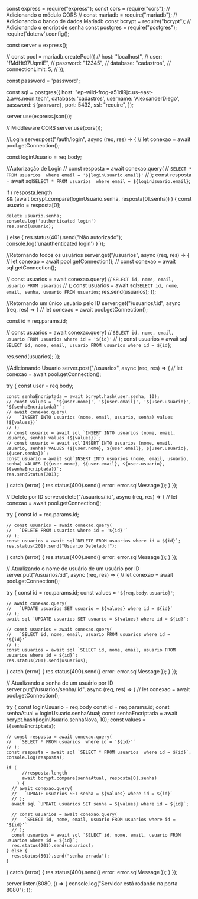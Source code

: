 const express = require("express");
const cors = require("cors"); // Adicionando o módulo CORS
// const mariadb = require("mariadb"); // Adicionando o banco de dados Mariadb
const bcrypt = require("bcrypt"); // Adicionando o encript de senha
const postgres = require("postgres");
require('dotenv').config();

const server = express();

// const pool = mariadb.createPool({
//   host: "localhost",
//   user: "fMdHt97UqmiE",
//   password: "12345",
//   database: "cadastros",
//   connectionLimit: 5,
// });

const password = 'password';

const sql = postgres({
  host: "ep-wild-frog-a51dl9jc.us-east-2.aws.neon.tech",
  database: 'cadastros',
  username: 'AlexsanderDiego',
  password: `${password}`,
  port: 5432,
  ssl: "require",
});

server.use(express.json());

// Middleware CORS
server.use(cors());

//Login
server.post("/auth/login", async (req, res) => {
  // let conexao = await pool.getConnection();

  const loginUsuario = req.body;

  //Autorização de Login
  // const resposta = await conexao.query(
  //   `SELECT * FROM usuarios  where email = '${loginUsuario.email}'`
  // );
  const resposta = await sql`SELECT * FROM usuarios  where email = ${loginUsuario.email}`;

  if (
    resposta.length  
    &&
    (await bcrypt.compare(loginUsuario.senha, resposta[0].senha))
  ) {
    const usuario = resposta[0];

    delete usuario.senha;
    console.log('authenticated login')
    res.send(usuario);
  } else {
    res.status(401).send("Não autorizado");
    console.log('unauthenticated login')
  }
});

//Retornando todos os usuários
server.get("/usuarios", async (req, res) => {
  // let conexao = await pool.getConnection();
  // const conexao  = await sql.getConnection();

  // const usuarios = await conexao.query(
  //   `SELECT id, nome, email, usuario FROM usuarios`
  // );
  const usuarios = await sql`SELECT id, nome, email, senha, usuario FROM usuarios`;
  res.send(usuarios);
});

//Retornando um único usuário pelo ID
server.get("/usuarios/:id", async (req, res) => {
  // let conexao = await pool.getConnection();

  const id = req.params.id;

  // const usuarios = await conexao.query(
  //   `SELECT id, nome, email, usuario FROM usuarios where id = '${id}'`
  // );
  const usuarios = await sql `SELECT id, nome, email, usuario FROM usuarios where id = ${id}`;

  res.send(usuarios);
});

//Adicionando Usuario
server.post("/usuarios", async (req, res) => {
  // let conexao = await pool.getConnection();

  try {
    const user = req.body;

    const senhaEncriptada = await bcrypt.hash(user.senha, 10);
    // const values = `'${user.nome}', '${user.email}', '${user.usuario}', '${senhaEncriptada}'`;
    // await conexao.query(
    //   `INSERT INTO usuarios (nome, email, usuario, senha) values (${values})`
    // );
    // const usuario = await sql `INSERT INTO usuarios (nome, email, usuario, senha) values (${values})`;
    // const usuario = await sql`INSERT INTO usuarios (nome, email, usuario, senha) VALUES (${user.nome}, ${user.email}, ${user.usuario}, ${user.senha})`;
    const usuario = await sql`INSERT INTO usuarios (nome, email, usuario, senha) VALUES (${user.nome}, ${user.email}, ${user.usuario}, ${senhaEncriptada})`;
    res.sendStatus(201);
  } catch (error) {
    res.status(400).send({ error: error.sqlMessage });
  }
});

// Delete por ID
server.delete("/usuarios/:id", async (req, res) => {
  // let conexao = await pool.getConnection();

  try {
    const id = req.params.id;

    // const usuarios = await conexao.query(
    //   `DELETE FROM usuarios where id = '${id}'`
    // );
    const usuarios = await sql`DELETE FROM usuarios where id = ${id}`;
    res.status(201).send("Usuario Deletado!");
  } catch (error) {
    res.status(400).send({ error: error.sqlMessage });
  }
});

// Atualizando o nome de usuário de um usuário por ID
server.put("/usuarios/:id", async (req, res) => {
  // let conexao = await pool.getConnection();

  try {
    const id = req.params.id;
    const values = `'${req.body.usuario}'`;

    // await conexao.query(
    //   `UPDATE usuarios SET usuario = ${values} where id = ${id}`
    // );
    await sql `UPDATE usuarios SET usuario = ${values} where id = ${id}`;

    // const usuarios = await conexao.query(
    //   `SELECT id, nome, email, usuario FROM usuarios where id = '${id}'`
    // );
    const usuarios = await sql `SELECT id, nome, email, usuario FROM usuarios where id = ${id}`;
    res.status(201).send(usuarios);
  } catch (error) {
    res.status(400).send({ error: error.sqlMessage });
  }
});

// Atualizando a senha de um usuário por ID
server.put("/usuarios/senha/:id", async (req, res) => {
  // let conexao = await pool.getConnection();

  try {
    const loginUsuario = req.body
    const id = req.params.id;
    const senhaAtual = loginUsuario.senhaAtual;
    const senhaEncriptada = await bcrypt.hash(loginUsuario.senhaNova, 10);
    const values = `${senhaEncriptada}`;


    // const resposta = await conexao.query(
    //   `SELECT * FROM usuarios  where id = '${id}'`
    // );
    const resposta = await sql `SELECT * FROM usuarios  where id = ${id}`;
    console.log(resposta);

    if (
          //resposta.length 
          await bcrypt.compare(senhaAtual, resposta[0].senha)
        ) {
      // await conexao.query(
      //   `UPDATE usuarios SET senha = ${values} where id = ${id}`
      // );
      await sql `UPDATE usuarios SET senha = ${values} where id = ${id}`;

      // const usuarios = await conexao.query(
      //   `SELECT id, nome, email, usuario FROM usuarios where id = '${id}'`
      // );
      const usuarios = await sql `SELECT id, nome, email, usuario FROM usuarios where id = ${id}`;
      res.status(201).send(usuarios);
    } else {
      res.status(501).send("senha errada");
    }
  } catch (error) {
    res.status(400).send({ error: error.sqlMessage });
  }
});

server.listen(8080, () => {
  console.log("Servidor está rodando na porta 8080");
});
